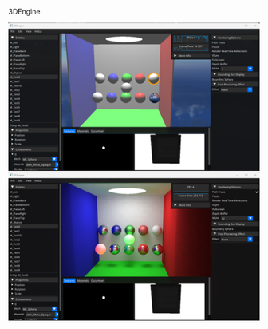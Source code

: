 3DEngine

![alt text](https://github.com/Joshua-Micheletti/Gallium/blob/main/img/raster.png?raw=true)
![alt text](https://github.com/Joshua-Micheletti/Gallium/blob/main/img/pathtraced.png?raw=true)